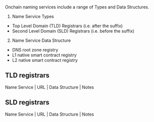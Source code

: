 Onchain naming services include a range of Types and Data Structures.

1. Name Service Types
* Top Level Domain (TLD) Registrars (i.e. after the suffix)
* Second Level Domain (SLD) Registrars (i.e. before the suffix)

2. Name Service Data Structure
* DNS root zone registry
* L1 native smart contract registry
* L2 native smart contract registry

## TLD registrars

Name Service | URL | Data Structure | Notes

## SLD registrars

Name Service | URL | Data Structure | Notes

